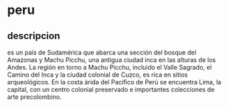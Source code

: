 # peru

## descripcion

es un país de Sudamérica que abarca una sección del bosque del Amazonas y Machu Picchu, una antigua ciudad inca en las alturas de los Andes. La región en torno a Machu Picchu, incluido el Valle Sagrado, el Camino del Inca y la ciudad colonial de Cuzco, es rica en sitios arqueológicos. En la costa árida del Pacífico de Perú se encuentra Lima, la capital, con un centro colonial preservado e importantes colecciones de arte precolombino. 

